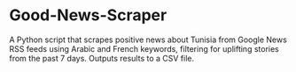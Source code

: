 # Good-News-Scraper
A Python script that scrapes positive news about Tunisia from Google News RSS feeds using Arabic and French keywords, filtering for uplifting stories from the past 7 days. Outputs results to a CSV file.
